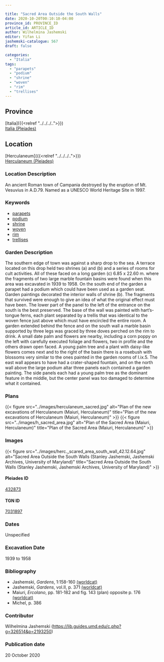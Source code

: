 ```yaml
---

title: "Sacred Area Outside the South Walls"
date: 2020-10-20T00:10:10-04:00
province_id: PROVINCE_ID
article_id: ARTICLE_ID
author: Wilhelmina Jashemski
editor: Yifan Li
jashemski-catalogue: 567
draft: false

categories:
  - "Italia"
tags:
  - "parapets"
  - "podium"
  - "shrine"
  - "woven"
  - "rim"
  - "trellises"
---
```


## Province
[Italia]({{<relref "../../../..">}}) \
[Italia (Pleiades)](https://pleiades.stoa.org/places/1052)


## Location
[Herculaneum]({{<relref "../../../..">}}) \
[Herculaneum (Pleiades)](https://pleiades.stoa.org/places/432873)

### Location Description
An ancient Roman town of Campania destroyed by the eruption of Mt. Vesuvius in A.D.79. Named as a UNESCO World Heritage Site in 1997.


### Keywords
- [parapets](http://vocab.getty.edu/page/aat/300002717)
- [podium](http://vocab.getty.edu/page/aat/300430533)
- [shrine](http://vocab.getty.edu/page/aat/300007558)
- [woven](http://vocab.getty.edu/page/aat/300411341)
- [rim](http://vocab.getty.edu/page/aat/300203193)
- [trellises](http://vocab.getty.edu/page/aat/300006785)


### Garden Description
The southern edge of town was against a sharp drop to the sea. A terrace located on this drop held two shrines (a) and (b) and a series of rooms for cult activities. All of these faced on a long garden (c) 6.85 x 22.60 m. where the fragments of two large marble fountain basins were found when this area was excavated in 1939 to 1958. On the south end of the garden a parapet had a podium which could have been used as a garden seat. Garden paintings decorated the interior walls of shrine (b). The fragments that survived were enough to give an idea of what the original effect must have been. The lower part of the panel to the left of the entrance on the south is the best preserved. The base of the wall was painted with hart’s-tongue ferns, each plant separated by a trellis that was identical to the woven fence just above which must have encircled the entire room. A garden extended behind the fence and on the south wall a marble basin supported by three legs was graced by three doves perched on the rim to drink. A small date palm and flowers are nearby, including a corn poppy on the left with carefully executed foliage and flowers, two in profile and the others drawn open faced. A young palm tree and a plant with daisy-like flowers comes next and to the right of the basin there is a rosebush with blossoms very similar to the ones painted in the garden rooms of I.ix.5. The east wall appears to have had a crater-shaped fountain, and on the north wall above the large podium altar three panels each contained a garden painting. The side panels each had a young palm tree as the dominant feature in the middle, but the center panel was too damaged to determine what it contained.


### Plans
{{< figure src="../images/herculaneum_sacred.jpg" alt="Plan of the new excavations of Herculaneum (Maiuri, Herculaneum)" title="Plan of the new excavations of Herculaneum (Maiuri, Herculaneum)" >}}
{{< figure src="../images/h_sacred_area.jpg" alt="Plan of the Sacred Area (Maiuri, Herculaneum)" title="Plan of the Sacred Area (Maiuri, Herculaneum)" >}}

### Images
{{< figure src="../images/herc._scared_area_south_wall_42.12.64.jpg" alt="Sacred Area Outside the South Walls (Stanley Jashemski, Jashemski Archives, University of Maryland)" title="Sacred Area Outside the South Walls (Stanley Jashemski, Jashemski Archives, University of Maryland)" >}}

#### Pleiades ID
[432873](https://pleiades.stoa.org/places/432873)

#### TGN ID
[7031897](http://vocab.getty.edu/page/tgn/7031897)

### Dates
Unspecified

### Excavation Date
1939 to 1958

### Bibliography
* Jashemski, *Gardens*, 1:158-160 [(worldcat)](http://www.worldcat.org/oclc/1029851777)
* Jashemski, *Gardens*, vol.II, p. 371 [(worldcat)](http://www.worldcat.org/oclc/1113367431)
* Maiuri, *Ercolano*, pp. 181-182 and fig. 143 (plan) opposite p. 176 [(worldcat)](http://www.worldcat.org/oclc/490581395)
* Michel, p. 386


### Contributor
Wilhelmina Jashemski (https://lib.guides.umd.edu/c.php?g=326514&p=2193250)

### Publication date
20 October 2020
